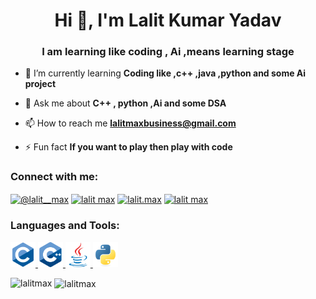 <h1 align="center">Hi 👋, I'm Lalit Kumar Yadav</h1>
<h3 align="center">I am learning like coding , Ai ,means learning stage</h3>
<https://cdn.dribbble.com/users/1162077/screenshots/3848914/programmer.gif</h3>

- 🌱 I’m currently learning **Coding like ,c++ ,java ,python and some Ai project**

- 💬 Ask me about **C++ , python ,Ai and some DSA**

- 📫 How to reach me **lalitmaxbusiness@gmail.com**

- ⚡ Fun fact **If you want to play then play with code**

<h3 align="left">Connect with me:</h3>
<p align="left">
<a href="https://twitter.com/@lalit__max" target="blank"><img align="center" src="https://raw.githubusercontent.com/rahuldkjain/github-profile-readme-generator/master/src/images/icons/Social/twitter.svg" alt="@lalit__max" height="30" width="40" /></a>
<a href="https://linkedin.com/in/lalit max" target="blank"><img align="center" src="https://raw.githubusercontent.com/rahuldkjain/github-profile-readme-generator/master/src/images/icons/Social/linked-in-alt.svg" alt="lalit max" height="30" width="40" /></a>
<a href="https://instagram.com/lalit.max" target="blank"><img align="center" src="https://raw.githubusercontent.com/rahuldkjain/github-profile-readme-generator/master/src/images/icons/Social/instagram.svg" alt="lalit.max" height="30" width="40" /></a>
<a href="https://www.youtube.com/c/lalit max" target="blank"><img align="center" src="https://raw.githubusercontent.com/rahuldkjain/github-profile-readme-generator/master/src/images/icons/Social/youtube.svg" alt="lalit max" height="30" width="40" /></a>
</p>

<h3 align="left">Languages and Tools:</h3>
<p align="left"> <a href="https://www.cprogramming.com/" target="_blank" rel="noreferrer"> <img src="https://raw.githubusercontent.com/devicons/devicon/master/icons/c/c-original.svg" alt="c" width="40" height="40"/> </a> <a href="https://www.w3schools.com/cpp/" target="_blank" rel="noreferrer"> <img src="https://raw.githubusercontent.com/devicons/devicon/master/icons/cplusplus/cplusplus-original.svg" alt="cplusplus" width="40" height="40"/> </a> <a href="https://www.java.com" target="_blank" rel="noreferrer"> <img src="https://raw.githubusercontent.com/devicons/devicon/master/icons/java/java-original.svg" alt="java" width="40" height="40"/> </a> <a href="https://www.python.org" target="_blank" rel="noreferrer"> <img src="https://raw.githubusercontent.com/devicons/devicon/master/icons/python/python-original.svg" alt="python" width="40" height="40"/> </a> </p>

<p><img align="left" src="https://github-readme-stats.vercel.app/api/top-langs?username=lalitmax&show_icons=true&locale=en&layout=compact" alt="lalitmax" /></p>

<p>&nbsp;<img align="center" src="https://github-readme-stats.vercel.app/api?username=lalitmax&show_icons=true&locale=en" alt="lalitmax" /></p>
